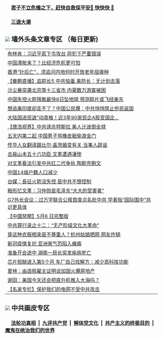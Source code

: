 
 ### &nbsp;&nbsp;&nbsp;&nbsp; [君子不立危樯之下，赶快自救保平安🍎 快快快 📩](https://github.com/pwgy/td/blob/master/README.md)

 ### &nbsp;&nbsp;&nbsp;&nbsp; [三退大潮](https://ww3.xkide.work/?key=zuuelqyfglsfjmgm&pin=65881581&ag=ogQuit&from=pw2) 

## <img src="https://img.icons8.com/cute-clipart/2x/circled-right.png"> 墙外头条文章专区 （每日更新)

<Table>
<tr><td colspan="2" align="left"><a href="https://www.catoke.work/?name=c1408801&key=molzvippzwjkxywc&from=pw2">布林肯：习近平若下令攻台 将犯下严重错误</a></td></tr>
<tr><td colspan="2" align="left"><a href="https://www.catoke.work/?name=c1408810&key=molzvippzwjkxywc&from=pw2">中国滞胀来了？比经济危机更可怕</a></td></tr>
<tr><td colspan="2" align="left"><a href="https://www.catoke.work/?name=c1408802&key=molzvippzwjkxywc&from=pw2">香港“针后亡”，须追问内地何时开放老年组接种</a></td></tr>
<tr><td colspan="2" align="left"><a href="https://www.catoke.work/?name=c1408839&key=molzvippzwjkxywc&from=pw2">【秦鹏直播】追踪长5 中共恼羞 美防长：无计划击落</a></td></tr>
<tr><td colspan="2" align="left"><a href="https://www.catoke.work/?name=c1408837&key=molzvippzwjkxywc&from=pw2">沙尘暴突袭北京等十三省市 内蒙数万游客被困</a></td></tr>
<tr><td colspan="2" align="left"><a href="https://www.catoke.work/?name=c1408744&key=molzvippzwjkxywc&from=pw2">中国失控火箭残骸最快8日坠地球 预测碎片或飞经美东</a></td></tr>
<tr><td colspan="2" align="left"><a href="https://www.catoke.work/?name=c1408756&key=molzvippzwjkxywc&from=pw2">想逃离印度却走不了？中国公民爆：中共悄悄禁止侨民返国</a></td></tr>
<tr><td colspan="2" align="left"><a href="https://www.catoke.work/?name=c1408742&key=molzvippzwjkxywc&from=pw2">大陆国进民退”动真格！近3年90家民企A股变国企…</a></td></tr>
<tr><td colspan="2" align="left"><a href="https://www.catoke.work/?name=c1408771&key=molzvippzwjkxywc&from=pw2">【唐浩视界】中共诱杀特斯拉 美人计迷倒全球</a></td></tr>
<tr><td colspan="2" align="left"><a href="https://www.catoke.work/?name=c1408830&key=molzvippzwjkxywc&from=pw2">五天内第二起 中国男子驾橡皮艇偷渡金门</a></td></tr>
<tr><td colspan="2" align="left"><a href="https://www.catoke.work/?name=c1408800&key=molzvippzwjkxywc&from=pw2">传华人女翻译跟比尔‧盖茨婚变有关 当事人辟谣</a></td></tr>
<tr><td colspan="2" align="left"><a href="https://www.catoke.work/?name=c1408840&key=molzvippzwjkxywc&from=pw2">击毙山本五十六功臣 文革遭遇凄惨</a></td></tr>
<tr><td colspan="2" align="left"><a href="https://www.catoke.work/?name=c1408766&key=molzvippzwjkxywc&from=pw2">对文革看法引发中共红二代争执 陶斯亮删文</a></td></tr>
<tr><td colspan="2" align="left"><a href="https://www.catoke.work/?name=c1408782&key=molzvippzwjkxywc&from=pw2">中国14城户籍人口减少</a></td></tr>
<tr><td colspan="2" align="left"><a href="https://www.catoke.work/?name=c1408700&key=molzvippzwjkxywc&from=pw2">台媒：長征火箭沒失控 是中共不想控制
</a></td></tr>
<tr><td colspan="2" align="left"><a href="https://www.catoke.work/?name=c1408779&key=molzvippzwjkxywc&from=pw2">鲍彤忆文革：习仲勋是毛泽东“大大的受害者”</a></td></tr>
<tr><td colspan="2" align="left"><a href="https://www.catoke.work/?name=c1408784&key=molzvippzwjkxywc&from=pw2">G7外长会议：过万字联合公报首度点名批中共 学者指“国际围中”共识更具体</a></td></tr>
<tr><td colspan="2" align="left"><a href="https://www.catoke.work/?name=c1408699&key=molzvippzwjkxywc&from=pw2">【中國禁聞】5月6 日完整版
</a></td></tr>
<tr><td colspan="2" align="left"><a href="https://www.catoke.work/?name=c1408770&key=molzvippzwjkxywc&from=pw2">中共罪行录之十二：“无产阶级文化大革命”</a></td></tr>
<tr><td colspan="2" align="left"><a href="https://www.catoke.work/?name=c1408757&key=molzvippzwjkxywc&from=pw2">穿这种衣服相亲是不尊重人？杭州姑娘晒照 网友炸锅</a></td></tr>
<tr><td colspan="2" align="left"><a href="https://www.catoke.work/?name=c1408760&key=molzvippzwjkxywc&from=pw2">新冠疫情复炽 亚洲景气恐陷入瘫痪</a></td></tr>
<tr><td colspan="2" align="left"><a href="https://www.catoke.work/?name=c1408754&key=molzvippzwjkxywc&from=pw2">准备开会途中 湖南一局长突发疾病死亡</a></td></tr>
<tr><td colspan="2" align="left"><a href="https://www.catoke.work/?name=c1408759&key=molzvippzwjkxywc&from=pw2">芯片短缺进入第5个月 车厂自己找解方：减少高科技功能</a></td></tr>
<tr><td colspan="2" align="left"><a href="https://www.catoke.work/?name=c1408803&key=molzvippzwjkxywc&from=pw2">夏林：由造假雇主证明谈加国火爆房地产</a></td></tr>
<tr><td colspan="2" align="left"><a href="https://www.catoke.work/?name=c1408838&key=molzvippzwjkxywc&from=pw2">谢田：美国今天还会把直升机推入大海吗？</a></td></tr>
<tr><td colspan="2" align="left"><a href="https://www.catoke.work/?name=c1408836&key=molzvippzwjkxywc&from=pw2">【名家专栏】保护我们的电网不受中共攻击</a></td></tr>
 </Table>

 ## <img src="https://img.icons8.com/cute-clipart/2x/circled-right.png"> 中共画皮专区
 ### &nbsp;&nbsp;&nbsp;&nbsp; [法轮功真相](https://github.com/begood0513/basic/blob/master/README.md) &nbsp;|&nbsp; [九评共产党](https://github.com/begood0513/9ping.md/blob/master/README.md) &nbsp;|&nbsp; [解体党文化](https://github.com/begood0513/jtdwh.md/blob/master/README.md)   &nbsp;|&nbsp; [共产主义的终极目的](https://github.com/begood0513/gczydzjmd.md/blob/master/README.md) &nbsp;|&nbsp; [魔鬼在统治我们的世界](https://github.com/begood0513/gczydzjmd.md/blob/master/README.md) 
